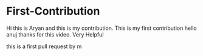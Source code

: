 # First-Contribution
Hi this is Aryan and this is my contribution.
This is my first contribution
hello anuj thanks for this video. Very Helpful


this is a first pull request by m